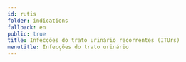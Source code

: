 ```yaml
---
id: rutis
folder: indications
fallback: en
public: true
title: Infecções do trato urinário recorrentes (ITUrs)
menutitle: Infecções do trato urinário
---
```

